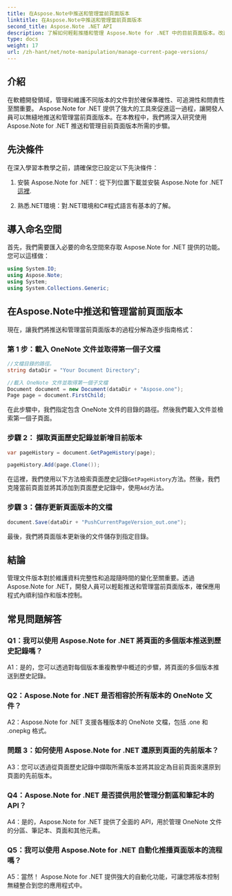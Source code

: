 ```yaml
---
title: 在Aspose.Note中推送和管理當前頁面版本
linktitle: 在Aspose.Note中推送和管理當前頁面版本
second_title: Aspose.Note .NET API
description: 了解如何輕鬆推播和管理 Aspose.Note for .NET 中的目前頁面版本。改進文件版本控制和協作。
type: docs
weight: 17
url: /zh-hant/net/note-manipulation/manage-current-page-versions/
---
```

## 介紹

在軟體開發領域，管理和維護不同版本的文件對於確保準確性、可追溯性和問責性至關重要。 Aspose.Note for .NET 提供了強大的工具來促進這一過程，讓開發人員可以無縫地推送和管理當前頁面版本。在本教程中，我們將深入研究使用 Aspose.Note for .NET 推送和管理目前頁面版本所需的步驟。

## 先決條件

在深入學習本教學之前，請確保您已設定以下先決條件：

1. 安裝 Aspose.Note for .NET：從下列位置下載並安裝 Aspose.Note for .NET[這裡](https://releases.aspose.com/note/net/).

2. 熟悉.NET環境：對.NET環境和C#程式語言有基本的了解。

## 導入命名空間

首先，我們需要匯入必要的命名空間來存取 Aspose.Note for .NET 提供的功能。您可以這樣做：

```csharp
using System.IO;
using Aspose.Note;
using System;
using System.Collections.Generic;
```

## 在Aspose.Note中推送和管理當前頁面版本

現在，讓我們將推送和管理當前頁面版本的過程分解為逐步指南格式：

### 第 1 步：載入 OneNote 文件並取得第一個子文檔

```csharp
//文檔目錄的路徑。
string dataDir = "Your Document Directory";

//載入 OneNote 文件並取得第一個子文檔
Document document = new Document(dataDir + "Aspose.one");
Page page = document.FirstChild;
```

在此步驟中，我們指定包含 OneNote 文件的目錄的路徑。然後我們載入文件並檢索第一個子頁面。

### 步驟 2： 擷取頁面歷史記錄並新增目前版本

```csharp
var pageHistory = document.GetPageHistory(page);

pageHistory.Add(page.Clone());
```

在這裡，我們使用以下方法檢索頁面歷史記錄`GetPageHistory`方法。然後，我們克隆當前頁面並將其添加到頁面歷史記錄中，使用`Add`方法。

### 步驟 3：儲存更新頁面版本的文檔

```csharp
document.Save(dataDir + "PushCurrentPageVersion_out.one");
```

最後，我們將頁面版本更新後的文件儲存到指定目錄。

## 結論

管理文件版本對於維護資料完整性和追蹤隨時間的變化至關重要。透過 Aspose.Note for .NET，開發人員可以輕鬆推送和管理當前頁面版本，確保應用程式內順利協作和版本控制。

## 常見問題解答

### Q1：我可以使用 Aspose.Note for .NET 將頁面的多個版本推送到歷史記錄嗎？

A1：是的，您可以透過對每個版本重複教學中概述的步驟，將頁面的多個版本推送到歷史記錄。

### Q2：Aspose.Note for .NET 是否相容於所有版本的 OneNote 文件？

A2：Aspose.Note for .NET 支援各種版本的 OneNote 文檔，包括 .one 和 .onepkg 格式。

### 問題 3：如何使用 Aspose.Note for .NET 還原到頁面的先前版本？

A3：您可以透過從頁面歷史記錄中擷取所需版本並將其設定為目前頁面來還原到頁面的先前版本。

### Q4：Aspose.Note for .NET 是否提供用於管理分割區和筆記本的 API？

A4：是的，Aspose.Note for .NET 提供了全面的 API，用於管理 OneNote 文件的分區、筆記本、頁面和其他元素。

### Q5：我可以使用 Aspose.Note for .NET 自動化推播頁面版本的流程嗎？

A5：當然！ Aspose.Note for .NET 提供強大的自動化功能，可讓您將版本控制無縫整合到您的應用程式中。